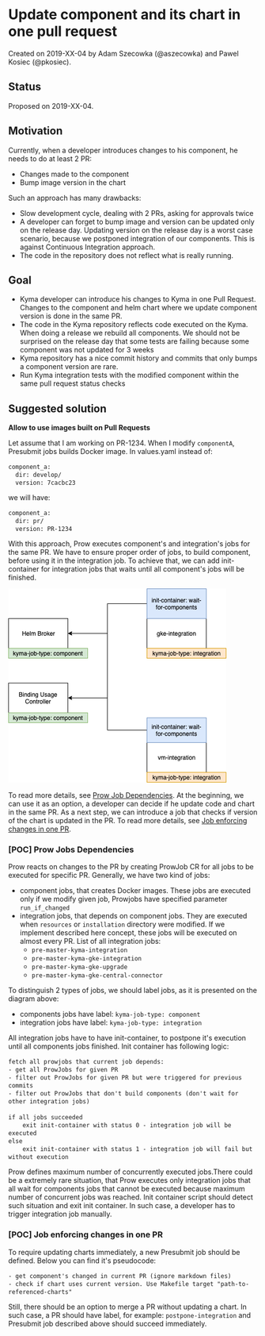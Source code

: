 # Update component and its chart in one pull request

Created on 2019-XX-04 by Adam Szecowka (@aszecowka) and Pawel Kosiec (@pkosiec). 

## Status
Proposed on 2019-XX-04.

## Motivation
Currently, when a developer introduces changes to his component, he needs to do at least 2 PR:

- Changes made to the component
- Bump image version in the chart

Such an approach has many drawbacks:

- Slow development cycle, dealing with 2 PRs, asking for approvals twice
- A developer can forget to bump image and version can be updated only on the release day. Updating version on the release day is 
a worst case scenario, because we postponed integration of our components. This is against Continuous Integration approach.
- The code in the repository does not reflect what is really running.

## Goal
- Kyma developer can introduce his changes to Kyma in one Pull Request. Changes to the component and helm chart where we update component version is done in the same PR.
- The code in the Kyma repository reflects code executed on the Kyma.
When doing a release we rebuild all components. We should not be surprised on the release day that some tests are failing because some component was not updated for 3 weeks
- Kyma repository has a nice commit history and commits that only bumps a component version are rare.
- Run Kyma integration tests with the modified component within the same pull request status checks

## Suggested solution

**Allow to use images built on Pull Requests**

Let assume that I am working on PR-1234. When I modify `componentA`, Presubmit jobs builds Docker image. 
In values.yaml instead of:
```
component_a:
  dir: develop/
  version: 7cacbc23
```  
we will have:
```
component_a:
  dir: pr/
  version: PR-1234
```

With this approach, Prow executes component's and integration's jobs for the same PR. We have to ensure proper order of jobs,
to build component, before using it in the integration job. To achieve that, we can add init-container for integration jobs that 
waits until all component's jobs will be finished.

![](./assets/prow-init-containers.png)

To read more details, see [Prow Job Dependencies](#poc-prow-jobs-dependencies).
At the beginning, we can use it as an option, a developer can decide if he update code and chart in the same PR. 
As a next step, we can introduce a job that checks if version of the chart is updated in the PR. To read more details, 
see [Job enforcing changes in one PR](#poc-job-enforcing-changes-in-one-pr).


### [POC] Prow Jobs Dependencies
Prow reacts on changes to the PR by creating ProwJob CR for all jobs to be executed for specific PR. Generally, we have 
two kind of jobs:
- component jobs, that creates Docker images. These jobs are executed only if we modify given job, Prowjobs 
 have specified parameter `run_if_changed`
 - integration jobs, that depends on component jobs. They are executed when `resources` or `installation` directory were modified.
 If we implement described here concept, these jobs will be executed on almost every PR. List of all integration jobs:
    * `pre-master-kyma-integration`
    * `pre-master-kyma-gke-integration`
    * `pre-master-kyma-gke-upgrade`
    * `pre-master-kyma-gke-central-connector`
    
To distinguish 2 types of jobs, we should label jobs, as it is presented on the diagram above:
- components jobs have label: `kyma-job-type: component`
- integration jobs have label: `kyma-job-type: integration`

All integration jobs have to have init-container, to postpone it's execution until all components jobs finished.
Init container has following logic:
```
fetch all prowjobs that current job depends:
- get all ProwJobs for given PR
- filter out ProwJobs for given PR but were triggered for previous commits
- filter out ProwJobs that don't build components (don't wait for other integration jobs)

if all jobs succeeded 
    exit init-container with status 0 - integration job will be executed
else
    exit init-container with status 1 - integration job will fail but without execution
``` 

Prow defines maximum number of concurrently executed jobs.There could be a extremely rare situation, that 
Prow executes only integration jobs that all wait for components jobs that cannot be executed because maximum
number of concurrent jobs was reached. Init container script should detect such situation and exit init container. 
In such case, a developer has to trigger integration job manually. 


### [POC] Job enforcing changes in one PR
To require updating charts immediately, a new Presubmit job should be defined. Below you can find it's pseudocode:
```
- get component's changed in current PR (ignore markdown files)
- check if chart uses current version. Use Makefile target "path-to-referenced-charts"
```
Still, there should be an option to merge a PR without updating a chart. In such case, a PR should have label, for
example: `postpone-integration` and Presubmit job described above should succeed immediately.   
